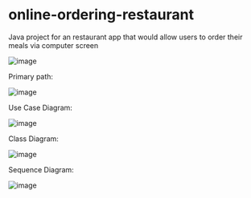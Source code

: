 # online-ordering-restaurant
Java project for an restaurant app that would allow users to order their meals via computer screen


![image](https://github.com/KMarcjanowicz/online-ordering-restaurant/assets/51883166/3ac3d036-f8b7-4c47-959c-dc2d04c703ad)


Primary path:

![image](https://github.com/KMarcjanowicz/online-ordering-restaurant/assets/51883166/c8587515-c812-43ab-80c6-b1e36c45bd80)

Use Case Diagram:

![image](https://github.com/KMarcjanowicz/online-ordering-restaurant/assets/51883166/946bc375-c47a-4447-af3c-93bb6e9c8a16)

Class Diagram:

![image](https://github.com/KMarcjanowicz/online-ordering-restaurant/assets/51883166/706c5564-644c-4c2a-b4b8-431866d37cb3)

Sequence Diagram:

![image](https://github.com/KMarcjanowicz/online-ordering-restaurant/assets/51883166/23df7c22-fa1b-4996-8d52-da20c46b37ee)


